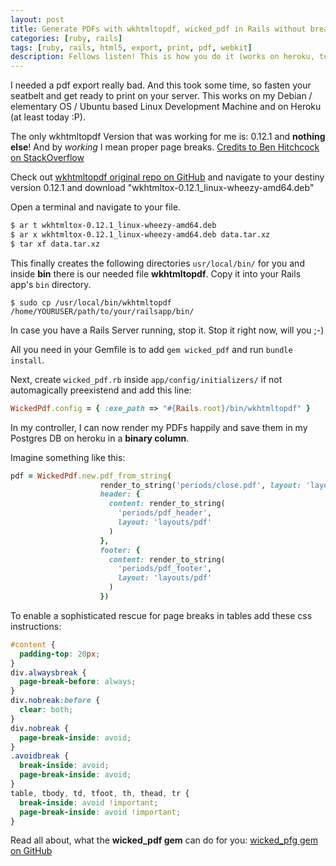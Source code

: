 ```yaml
---
layout: post
title: Generate PDFs with wkhtmltopdf, wicked_pdf in Rails without breaking your layout (tables)
categories: [ruby, rails]
tags: [ruby, rails, html5, export, print, pdf, webkit]
description: Fellows listen! This is how you do it (works on heroku, too)
---
```


I needed a pdf export really bad. And this took some time, so fasten your seatbelt and get ready to print on your server.
This works on my Debian / elementary OS / Ubuntu based Linux Development Machine and on Heroku (at least today :P).

The only wkhtmltopdf Version that was working for me is: 0.12.1 and __nothing else__! And by _working_ I mean proper page breaks. [Credits to Ben Hitchcock on StackOverflow](https://stackoverflow.com/a/38911752/6601963)

Check out [wkhtmltopdf original repo on GitHub](https://github.com/wkhtmltopdf/wkhtmltopdf/releases) and navigate to your destiny version 0.12.1 and download "wkhtmltox-0.12.1_linux-wheezy-amd64.deb"

Open a terminal and navigate to your file.

~~~ bash
$ ar t wkhtmltox-0.12.1_linux-wheezy-amd64.deb
$ ar x wkhtmltox-0.12.1_linux-wheezy-amd64.deb data.tar.xz
$ tar xf data.tar.xz
~~~

This finally creates the following directories `usr/local/bin/` for you and inside __bin__ there is our needed file __wkhtmltopdf__. Copy it into your Rails app's `bin` directory.

`$ sudo cp /usr/local/bin/wkhtmltopdf /home/YOURUSER/path/to/your/railsapp/bin/`

In case you have a Rails Server running, stop it. Stop it right now, will you ;-)

All you need in your Gemfile is to add `gem wicked_pdf` and run `bundle install`.

Next, create `wicked_pdf.rb` inside `app/config/initializers/` if not automagically preexistend and add this line:

```ruby
WickedPdf.config = { :exe_path => "#{Rails.root}/bin/wkhtmltopdf" }
```

In my controller, I can now render my PDFs happily and save them in my Postgres DB on heroku in a __binary column__.

Imagine something like this:

```ruby
pdf = WickedPdf.new.pdf_from_string(
                    render_to_string('periods/close.pdf', layout: 'layouts/pdf'),
                    header: {
                      content: render_to_string(
                        'periods/pdf_header',
                        layout: 'layouts/pdf'
                      )
                    },
                    footer: {
                      content: render_to_string(
                        'periods/pdf_footer',
                        layout: 'layouts/pdf'
                      )
                    })
```

To enable a sophisticated rescue for page breaks in tables add these css instructions:
``` css
#content {
  padding-top: 20px;
}
div.alwaysbreak {
  page-break-before: always;
}
div.nobreak:before {
  clear: both;
}
div.nobreak {
  page-break-inside: avoid;
}
.avoidbreak {
  break-inside: avoid;
  page-break-inside: avoid;
}
table, tbody, td, tfoot, th, thead, tr {
  break-inside: avoid !important;
  page-break-inside: avoid !important;
}
```

Read all about, what the **wicked_pdf gem** can do for you: [wicked_pfg gem on GitHub](https://github.com/mileszs/wicked_pdf/blob/master/README.md)

